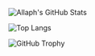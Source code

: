![Allaph's GitHub Stats](https://github-readme-stats.vercel.app/api?username=Allaph&show_icons=true&theme=radical)

![Top Langs](https://github-readme-stats.vercel.app/api/top-langs/?username=Allaph&layout=compact&theme=radical)

![GitHub Trophy](https://github-profile-trophy.vercel.app/?username=Allaph&theme=dracula)
